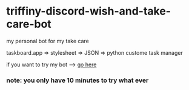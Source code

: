 # triffiny-discord-wish-and-take-care-bot
my personal bot for my take care

taskboard.app => stylesheet => JSON => python custome task manager

if you want to try my bot --> [go here](https://discord.gg/tfErSHFX)
### note: you only have 10 minutes to try what ever

